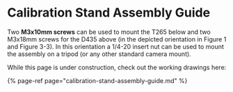# Calibration Stand Assembly Guide

Two **M3x10mm screws** can be used to mount the T265 below and two M3x18mm screws for the D435 above \(in the depicted orientation in Figure 1 and Figure 3-3\). In this orientation a 1/4-20 insert nut can be used to mount the assembly on a tripod \(or any other standard camera mount\).

While this page is under construction, check out the working drawings here:

{% page-ref page="calibration-stand-assembly-guide.md" %}



